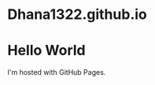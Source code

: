 # Dhana1322.github.io


<html>
<body>
<h1>Hello World</h1>
<p>I'm hosted with GitHub Pages.</p>
</body>
</html>
